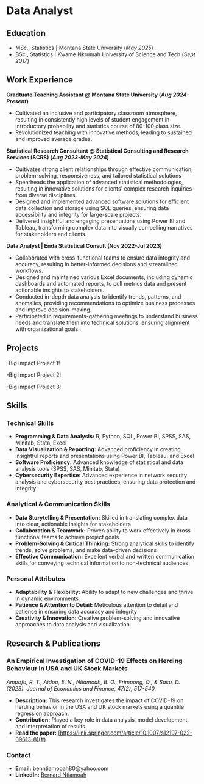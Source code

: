 # Data Analyst

## Education
- MSc., Statistics | Montana State University (_May 2025_)
- BSc., Statistics | Kwame Nkrumah University of Science and Tech (_Sept 2017_)

## Work Experience
**Gradtuate Teaching Assistant @ Montana State University (_Aug 2024-Present_)**
- Cultivated an inclusive and participatory classroom atmosphere, resulting in consistently high levels of student engagement in introductory probability and statistics course of 80-100 class size.
- Revolutionized teaching with innovative methods, leading to sustained and improved average grades.

**Statistical Research Consultant @ Statistical Consulting and Research Services (SCRS) (_Aug 2023-May 2024_)**
-	Cultivates strong client relationships through effective communication, problem-solving, responsiveness, and tailored statistical solutions
-	Spearheads the application of advanced statistical methodologies, resulting in innovative solutions for clients' complex research inquiries from diverse disciplines.
-	Designed and implemented advanced software solutions for efficient data collection and storage using SQL queries, ensuring data accessibility and integrity for large-scale projects.
- Delivered insightful and engaging presentations using Power BI and Tableau, transforming complex data into visually compelling narratives for stakeholders and clients.

**Data Analyst | Enda Statistical Consult (Nov 2022-Jul 2023)**
- Collaborated with cross-functional teams to ensure data integrity and accuracy, resulting in better-informed decisions and streamlined workflows.
- Designed and maintained various Excel documents, including dynamic dashboards and automated reports, to pull metrics data and present actionable insights to stakeholders.
- Conducted in-depth data analysis to identify trends, patterns, and anomalies, providing recommendations to optimize business processes and improve decision-making.
- Participated in requirements-gathering meetings to understand business needs and translate them into technical solutions, ensuring alignment with organizational goals.


## Projects

-Big impact Project   1!

-Big impact Project   2!

-Big impact Project   3!

## Skills

### Technical Skills
- **Programming & Data Analysis:** R, Python, SQL, Power BI, SPSS, SAS, Minitab, Stata, Excel  
- **Data Visualization & Reporting:** Advanced proficiency in creating insightful reports and presentations using Power BI, Tableau, and Excel  
- **Software Proficiency:** Advanced knowledge of statistical and data analysis tools (SPSS, SAS, Minitab, Stata)
- **Cybersecurity Expertise:** Advanced experience in network security analysis and cybersecurity best practices, ensuring data protection and integrity 

### Analytical & Communication Skills
- **Data Storytelling & Presentation:** Skilled in translating complex data into clear, actionable insights for stakeholders  
- **Collaboration & Teamwork:** Proven ability to work effectively in cross-functional teams to achieve project goals  
- **Problem-Solving & Critical Thinking:** Strong analytical skills to identify trends, solve problems, and make data-driven decisions  
- **Effective Communication:** Excellent verbal and written communication skills for conveying technical information to non-technical audiences  

### Personal Attributes
- **Adaptability & Flexibility:** Ability to adapt to new challenges and thrive in dynamic environments  
- **Patience & Attention to Detail:** Meticulous attention to detail and patience in ensuring data accuracy and integrity  
- **Creativity & Innovation:** Creative problem-solving and innovative approaches to data analysis and visualization




## Research & Publications

### An Empirical Investigation of COVID-19 Effects on Herding Behaviour in USA and UK Stock Markets  
*Ampofo, R. T., Aidoo, E. N., Ntiamoah, B. O., Frimpong, O., & Sasu, D. (2023). Journal of Economics and Finance, 47(2), 517-540.*  

- **Description:** This research investigates the impact of COVID-19 on herding behavior in the USA and UK stock markets using a quantile regression approach.  
- **Contribution:** Played a key role in data analysis, model development, and interpretation of results.  
- **Read the paper:** [https://link.springer.com/article/10.1007/s12197-022-09613-8](#) 




### Contact
- **Email:** [benntiamooah80@yahoo.com](mailto:benntiamooah80@yahoo.com)
- **LinkedIn:** [Bernard Ntiamoah](https://www.linkedin.com/in/bernard-ntiamoah)





